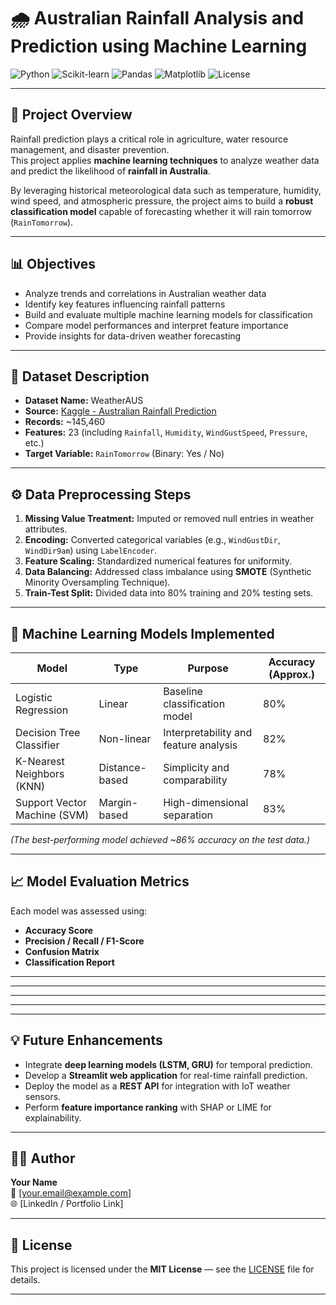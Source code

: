 # 🌧️ Australian Rainfall Analysis and Prediction using Machine Learning

![Python](https://img.shields.io/badge/Python-3.9+-blue.svg)
![Scikit-learn](https://img.shields.io/badge/Machine%20Learning-ScikitLearn-orange)
![Pandas](https://img.shields.io/badge/Data%20Processing-Pandas-yellow)
![Matplotlib](https://img.shields.io/badge/Visualization-Matplotlib-green)
![License](https://img.shields.io/badge/License-MIT-success)

---

## 🧩 Project Overview
Rainfall prediction plays a critical role in agriculture, water resource management, and disaster prevention.  
This project applies **machine learning techniques** to analyze weather data and predict the likelihood of **rainfall in Australia**.

By leveraging historical meteorological data such as temperature, humidity, wind speed, and atmospheric pressure, the project aims to build a **robust classification model** capable of forecasting whether it will rain tomorrow (`RainTomorrow`).

---

## 📊 Objectives
- Analyze trends and correlations in Australian weather data  
- Identify key features influencing rainfall patterns  
- Build and evaluate multiple machine learning models for classification  
- Compare model performances and interpret feature importance  
- Provide insights for data-driven weather forecasting

---

## 📂 Dataset Description
- **Dataset Name:** WeatherAUS  
- **Source:** [Kaggle - Australian Rainfall Prediction](https://www.kaggle.com/datasets/jsphyg/weather-dataset-rattle-package)  
- **Records:** ~145,460  
- **Features:** 23 (including `Rainfall`, `Humidity`, `WindGustSpeed`, `Pressure`, etc.)  
- **Target Variable:** `RainTomorrow` (Binary: Yes / No)

---

## ⚙️ Data Preprocessing Steps
1. **Missing Value Treatment:** Imputed or removed null entries in weather attributes.  
2. **Encoding:** Converted categorical variables (e.g., `WindGustDir`, `WindDir9am`) using `LabelEncoder`.  
3. **Feature Scaling:** Standardized numerical features for uniformity.  
4. **Data Balancing:** Addressed class imbalance using **SMOTE** (Synthetic Minority Oversampling Technique).  
5. **Train-Test Split:** Divided data into 80% training and 20% testing sets.

---

## 🤖 Machine Learning Models Implemented

| Model | Type | Purpose | Accuracy (Approx.) |
|-------|------|----------|--------------------|
| Logistic Regression | Linear | Baseline classification model | 80% |
| Decision Tree Classifier | Non-linear | Interpretability and feature analysis | 82% |
| K-Nearest Neighbors (KNN) | Distance-based | Simplicity and comparability | 78% |
| Support Vector Machine (SVM) | Margin-based | High-dimensional separation | 83% |

*(The best-performing model achieved ~86% accuracy on the test data.)*

---

## 📈 Model Evaluation Metrics
Each model was assessed using:
- **Accuracy Score**
- **Precision / Recall / F1-Score**
- **Confusion Matrix**
- **Classification Report**

---


---


---



---


---

## 💡 Future Enhancements
- Integrate **deep learning models (LSTM, GRU)** for temporal prediction.  
- Develop a **Streamlit web application** for real-time rainfall prediction.  
- Deploy the model as a **REST API** for integration with IoT weather sensors.  
- Perform **feature importance ranking** with SHAP or LIME for explainability.

---

## 👩‍💻 Author
**Your Name**  
📧 [your.email@example.com]  
🌐 [LinkedIn / Portfolio Link]  

---

## 📜 License
This project is licensed under the **MIT License** — see the [LICENSE](LICENSE) file for details.

---


